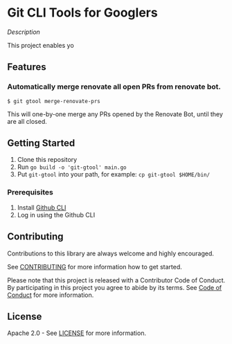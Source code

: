 # Git CLI Tools for Googlers

*Description*

This project enables yo

## Features

### Automatically merge renovate all open PRs from renovate bot.

```
$ git gtool merge-renovate-prs
```

This will one-by-one merge any PRs opened by the Renovate Bot, until they are all
closed.

## Getting Started

1. Clone this repository
2. Run `go build -o 'git-gtool' main.go`
3. Put `git-gtool` into your path, for example: `cp git-gtool $HOME/bin/`

### Prerequisites
1. Install [Github CLI](https://cli.github.com/manual/installation)
2. Log in using the Github CLI

## Contributing

Contributions to this library are always welcome and highly encouraged.

See [CONTRIBUTING](CONTRIBUTING.md) for more information how to get started.

Please note that this project is released with a Contributor Code of Conduct. By participating in
this project you agree to abide by its terms. See [Code of Conduct](CODE_OF_CONDUCT.md) for more
information.

## License

Apache 2.0 - See [LICENSE](LICENSE) for more information.